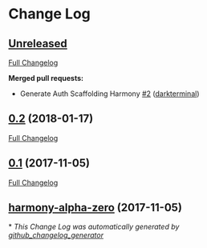 # Change Log

## [Unreleased](https://github.com/harmony-betta/harmony/tree/HEAD)

[Full Changelog](https://github.com/harmony-betta/harmony/compare/0.2...HEAD)

**Merged pull requests:**

- Generate Auth Scaffolding Harmony [\#2](https://github.com/harmony-betta/harmony/pull/2) ([darkterminal](https://github.com/darkterminal))

## [0.2](https://github.com/harmony-betta/harmony/tree/0.2) (2018-01-17)
[Full Changelog](https://github.com/harmony-betta/harmony/compare/0.1...0.2)

## [0.1](https://github.com/harmony-betta/harmony/tree/0.1) (2017-11-05)
[Full Changelog](https://github.com/harmony-betta/harmony/compare/harmony-alpha-zero...0.1)

## [harmony-alpha-zero](https://github.com/harmony-betta/harmony/tree/harmony-alpha-zero) (2017-11-05)


\* *This Change Log was automatically generated by [github_changelog_generator](https://github.com/skywinder/Github-Changelog-Generator)*